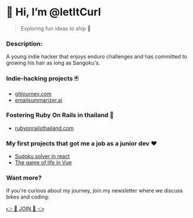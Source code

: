 # 👋 Hi, I’m @letItCurl
> Exploring fun ideas to ship 🤹

### Description:
A young indie hacker that enjoys enduro challenges and has committed to growing his hair as long as Sangoku's.

### Indie-hacking projects 🃏
- [gitjourney.com](https://gitjourney.com/)
- [emailsummarizer.ai](https://emailsummarizer.ai)

### Fostering Ruby On Rails in thailand 💎  
- [rubyonrailsthailand.com](https://rubyonrailsthailand.com)

### My first projects that got me a job as a junior dev ❤️
- [Sudoku solver in react](https://sudoku-binchmarking.firebaseapp.com/)
- [The game of life in Vue](https://gameoflife-ts.web.app/)

### Want more?
If you're curious about my journey, join my newsletter where we discuss bikes and coding:

[👉 💎 JOIN 💎 👈](https://notocat.com/sub/frm_c8DEwcGxx8ikWGCjLOx5G)

<!---
letItCurl/letItCurl is a ✨ special ✨ repository because its `README.md` (this file) appears on your GitHub profile.
You can click the Preview link to take a look at your changes.
--->
